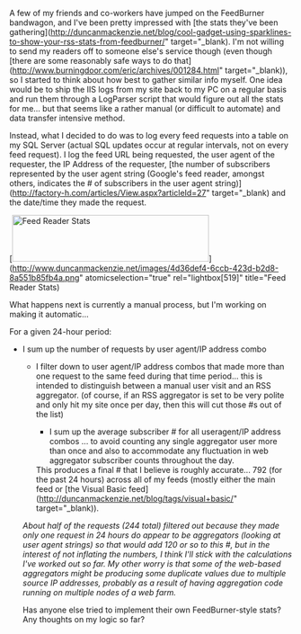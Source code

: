 A few of my friends and co-workers have jumped on the FeedBurner bandwagon, and I've been pretty impressed with [the stats they've been gathering](http://duncanmackenzie.net/blog/cool-gadget-using-sparklines-to-show-your-rss-stats-from-feedburner/" target="_blank). I'm not willing to send my readers off to someone else's service though (even though [there are some reasonably safe ways to do that](http://www.burningdoor.com/eric/archives/001284.html" target="_blank)), so I started to think about how best to gather similar info myself. One idea would be to ship the IIS logs from my site back to my PC on a regular basis and run them through a LogParser script that would figure out all the stats for me... but that seems like a rather manual (or difficult to automate) and data transfer intensive method.

Instead, what I decided to do was to log every feed requests into a table on my SQL Server (actual SQL updates occur at regular intervals, not on every feed request). I log the feed URL being requested, the user agent of the requester, the IP Address of the requester, [the number of subscribers represented by the user agent string (Google's feed reader, amongst others, indicates the # of subscribers in the user agent string)](http://factory-h.com/articles/View.aspx?articleId=27" target="_blank) and the date/time they made the request.

[<img style="border-top-width: 0px; border-left-width: 0px; border-bottom-width: 0px; border-right-width: 0px" height="83" alt="Feed Reader Stats" src="http://www.duncanmackenzie.net/images/96de7c4d-f772-4143-91b3-ac049a5fdcb0.png" width="350" border="0" />](http://www.duncanmackenzie.net/images/4d36def4-6ccb-423d-b2d8-8a551b85fb4a.png" atomicselection="true" rel="lightbox[519]" title="Feed Reader Stats)

What happens next is currently a manual process, but I'm working on making it automatic...

For a given 24-hour period:

  * I sum up the number of requests by user agent/IP address combo
      * I filter down to user agent/IP address combos that made more than one request to the same feed during that time period... this is intended to distinguish between a manual user visit and an RSS aggregator. (of course, if an RSS aggregator is set to be very polite and only hit my site once per day, then this will cut those #s out of the list)
          * I sum up the average subscriber # for all useragent/IP address combos ... to avoid counting any single aggregator user more than once and also to accommodate any fluctuation in web aggregator subscriber counts throughout the day.</ul>
        This produces a final # that I believe is roughly accurate... 792 (for the past 24 hours) across all of my feeds (mostly either the main feed or [the Visual Basic feed](http://duncanmackenzie.net/blog/tags/visual+basic/" target="_blank)).

        _About half of the requests (244 total) filtered out because they made only one request in 24 hours do appear to be aggregators (looking at user agent strings) so that would add 120 or so to this #, but in the interest of not inflating the numbers, I think I'll stick with the calculations I've worked out so far. My other worry is that some of the web-based aggregators might be producing some duplicate values due to multiple source IP addresses, probably as a result of having aggregation code running on multiple nodes of a web farm._

        Has anyone else tried to implement their own FeedBurner-style stats? Any thoughts on my logic so far?